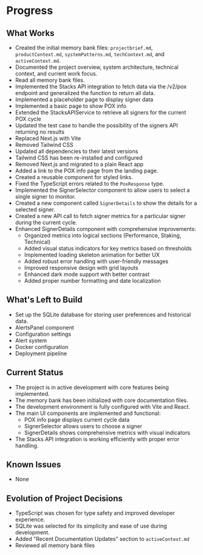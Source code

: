 # Progress

## What Works
- Created the initial memory bank files: `projectbrief.md`, `productContext.md`, `systemPatterns.md`, `techContext.md`, and `activeContext.md`.
- Documented the project overview, system architecture, technical context, and current work focus.
- Read all memory bank files.
- Implemented the Stacks API integration to fetch data via the /v2/pox endpoint and generalized the function to return all data.
- Implemented a placeholder page to display signer data
- Implemented a basic page to show POX info
- Extended the StacksAPIService to retrieve all signers for the current POX cycle
- Updated the test case to handle the possibility of the signers API returning no results
- Replaced Next.js with Vite
- Removed Tailwind CSS
- Updated all dependencies to their latest versions
- Tailwind CSS has been re-installed and configured
- Removed Next.js and migrated to a plain React app
- Added a link to the POX info page from the landing page.
- Created a reusable component for styled links.
- Fixed the TypeScript errors related to the `PoxResponse` type.
- Implemented the SignerSelector component to allow users to select a single signer to monitor.
- Created a new component called `SignerDetails` to show the details for a selected signer.
- Created a new API call to fetch signer metrics for a particular signer during the current cycle.
- Enhanced SignerDetails component with comprehensive improvements:
  - Organized metrics into logical sections (Performance, Staking, Technical)
  - Added visual status indicators for key metrics based on thresholds
  - Implemented loading skeleton animation for better UX
  - Added robust error handling with user-friendly messages
  - Improved responsive design with grid layouts
  - Enhanced dark mode support with better contrast
  - Added proper number formatting and date localization

## What's Left to Build
- Set up the SQLite database for storing user preferences and historical data.
- AlertsPanel component
- Configuration settings
- Alert system
- Docker configuration
- Deployment pipeline

## Current Status
- The project is in active development with core features being implemented.
- The memory bank has been initialized with core documentation files.
- The development environment is fully configured with Vite and React.
- The main UI components are implemented and functional:
  - POX info page displays current cycle data
  - SignerSelector allows users to choose a signer
  - SignerDetails shows comprehensive metrics with visual indicators
- The Stacks API integration is working efficiently with proper error handling.

## Known Issues
- None

## Evolution of Project Decisions
- TypeScript was chosen for type safety and improved developer experience.
- SQLite was selected for its simplicity and ease of use during development.
- Added "Recent Documentation Updates" section to `activeContext.md`
- Reviewed all memory bank files

